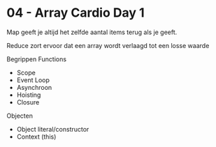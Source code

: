 # 04 - Array Cardio Day 1

Map geeft je altijd het zelfde aantal items terug als je geeft.

Reduce zort ervoor dat een array wordt verlaagd tot een losse waarde

Begrippen
Functions
-	Scope
-	Event Loop
-	Asynchroon
-	Hoisting
-	Closure

Objecten
-	Object literal/constructor
-	Context (this)